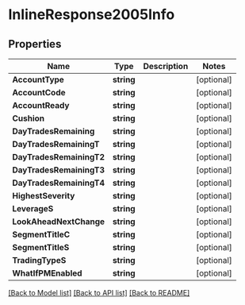# InlineResponse2005Info

## Properties

Name | Type | Description | Notes
------------ | ------------- | ------------- | -------------
**AccountType** | **string** |  | [optional] 
**AccountCode** | **string** |  | [optional] 
**AccountReady** | **string** |  | [optional] 
**Cushion** | **string** |  | [optional] 
**DayTradesRemaining** | **string** |  | [optional] 
**DayTradesRemainingT** | **string** |  | [optional] 
**DayTradesRemainingT2** | **string** |  | [optional] 
**DayTradesRemainingT3** | **string** |  | [optional] 
**DayTradesRemainingT4** | **string** |  | [optional] 
**HighestSeverity** | **string** |  | [optional] 
**LeverageS** | **string** |  | [optional] 
**LookAheadNextChange** | **string** |  | [optional] 
**SegmentTitleC** | **string** |  | [optional] 
**SegmentTitleS** | **string** |  | [optional] 
**TradingTypeS** | **string** |  | [optional] 
**WhatIfPMEnabled** | **string** |  | [optional] 

[[Back to Model list]](../README.md#documentation-for-models) [[Back to API list]](../README.md#documentation-for-api-endpoints) [[Back to README]](../README.md)


